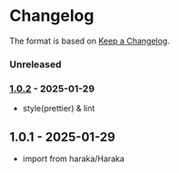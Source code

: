 # Changelog

The format is based on [Keep a Changelog](https://keepachangelog.com/).

### Unreleased

### [1.0.2] - 2025-01-29

- style(prettier) & lint

## 1.0.1 - 2025-01-29

- import from haraka/Haraka

[1.0.2]: https://github.com/haraka/haraka-plugin-mail_from.is_resolvable/releases/tag/v1.0.2
